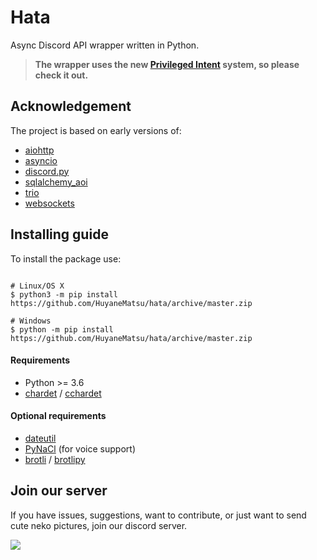 # Hata

Async Discord API wrapper written in Python.

> **The wrapper uses the new [Privileged Intent](https://github.com/discordapp/discord-api-docs/issues/1363)
> system, so please check it out.**

## Acknowledgement

The project is based on early versions of:
- [aiohttp](https://github.com/aio-libs/aiohttp)
- [asyncio](https://github.com/python/cpython/tree/master/Lib/asyncio)
- [discord.py](https://github.com/Rapptz/discord.py)
- [sqlalchemy_aoi](https://github.com/RazerM/sqlalchemy_aio)
- [trio](https://github.com/python-trio/trio)
- [websockets](https://github.com/aaugustin/websockets)

## Installing guide

To install the package use:

``` shell

# Linux/OS X
$ python3 -m pip install https://github.com/HuyaneMatsu/hata/archive/master.zip

# Windows
$ python -m pip install https://github.com/HuyaneMatsu/hata/archive/master.zip

```

#### Requirements

- Python >= 3.6
- [chardet](https://pypi.python.org/pypi/chardet) / [cchardet](https://pypi.org/project/cchardet/)

#### Optional requirements

- [dateutil](https://pypi.org/project/python-dateutil/)
- [PyNaCl](https://pypi.org/project/PyNaCl/) (for voice support)
- [brotli](https://pypi.org/project/Brotli/) / [brotlipy](https://pypi.org/project/brotlipy/)

## Join our server

If you have issues, suggestions, want to contribute, or just want to send
cute neko pictures, join our discord server.

[![](https://discordapp.com/api/guilds/388267636661682178/embed.png?style=banner1)](http://discord.gg/3cH2r5d)
